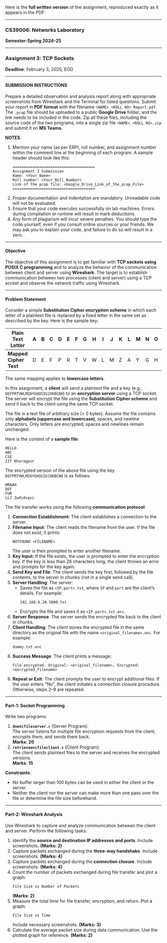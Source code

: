 Here is the **full written version** of the assignment, reproduced exactly as it appears in the PDF:

---

### **CS39006: Networks Laboratory**  
**Semester-Spring 2024-25**  

---

### **Assignment 3: TCP Sockets**  
**Deadline**: February 3, 2025, EOD  

---

#### **SUBMISSION INSTRUCTIONS**  
Prepare a detailed observation and analysis report along with appropriate screenshots from Wireshark and the Terminal for listed questions. Submit your report in **PDF format** with the filename `<NAME>_<ROLL NO>_Report.pdf`. The `.pcap` file should be uploaded to a public **Google Drive** folder, and the link needs to be included in the code. Zip all these files, including the source code of the two programs, into a single zip file `<NAME>_<ROLL NO>.zip` and submit it on **MS Teams**.  

**NOTES**:  
1. Mention your name (as per ERP), roll number, and assignment number within the comment line at the beginning of each program. A sample header should look like this:  
   ```
   =====================================
   Assignment 3 Submission
   Name: <Your_Name>
   Roll number: <Your_Roll_Number>
   Link of the pcap file: <Google_Drive_Link_of_the_pcap_File>
   =====================================
   ```  
2. Proper documentation and indentation are mandatory. Unreadable code will not be evaluated.  
3. Ensure that your code executes successfully on lab machines. Errors during compilation or runtime will result in mark deductions.  
4. Any form of plagiarism will incur severe penalties. You should type the code yourself, even if you consult online sources or your friends. We may ask you to explain your code, and failure to do so will result in a zero.  

---

#### **Objective**  
The objective of this assignment is to get familiar with **TCP sockets using POSIX C programming** and to analyze the behavior of the communication between client and server using **Wireshark**. The target is to establish communication between two processes (client and server) using a TCP socket and observe the network traffic using Wireshark.

---

#### **Problem Statement**  
Consider a simple **Substitution Cipher encryption scheme** in which each letter of a plaintext file is replaced by a fixed letter in the same set as described by the key. Here is the sample key:  

| **Plain Text Letter** | A  | B  | C  | D  | E  | F  | G  | H  | I  | J  | K  | L  | M  | N  | O  | P  | Q  | R  | S  | T  | U  | V  | W  | X  | Y  | Z  |
|------------------------|----|----|----|----|----|----|----|----|----|----|----|----|----|----|----|----|----|----|----|----|----|----|----|----|----|----|
| **Mapped Cipher Text** | D  | E  | F  | P  | R  | T  | V  | W  | L  | M  | Z  | A  | Y  | G  | H  | Q  | S  | I  | U  | J  | X  | K  | B  | C  | N  | O  |

The same mapping applies to **lowercase letters**.  

In this assignment, a **client** will send a plaintext file and a key (e.g., `DEFPRTVWLMZAYGHQSIUJXKBCNO`) to an **encryption server** using a TCP socket. The server will encrypt the file using the **Substitution Cipher scheme** and send it back to the client using the same TCP socket.  

The file is a text file of arbitrary size (> 0 bytes). Assume the file contains only **alphabets (uppercase and lowercase)**, spaces, and newline characters. Only letters are encrypted; spaces and newlines remain unchanged.  

Here is the content of a **sample file**:  
```
HELLO  
ABC  
CSE  
IIT Kharagpur  
```  

The encrypted version of the above file using the key `DEFPRTVWLMZAYGHQSIUJXKBCNO` is as follows:  
```
WRAAH  
DEF  
FUR  
LLJ Zwdidvqxi  
```  

The file transfer works using the following **communication protocol**:  
1. **Connection Establishment**: The client establishes a connection to the server.  
2. **Filename Input**: The client reads the filename from the user. If the file does not exist, it prints:  
   ```
   NOTFOUND <FILENAME>
   ```  
   The user is then prompted to enter another filename.  
3. **Key Input**: If the file exists, the user is prompted to enter the encryption key. If the key is less than 26 characters long, the client throws an error and prompts for the key again.  
4. **Send Key and File**: The client sends the key first, followed by the file contents, to the server in chunks (not in a single send call).  
5. **Server Handling**: The server:  
   - Saves the file as `<IP.port>.txt`, where `IP` and `port` are the client’s details. For example:  
     ```
     192.168.0.20.5000.txt
     ```  
   - Encrypts the file and saves it as `<IP.port>.txt.enc`.  
6. **Server Response**: The server sends the encrypted file back to the client in chunks.  
7. **Client Handling**: The client stores the encrypted file in the same directory as the original file with the name `<original_filename>.enc`. For example:  
   ```
   dummy.txt.enc
   ```  
8. **Success Message**: The client prints a message:  
   ```
   File encrypted. Original: <original_filename>, Encrypted: <encrypted_filename>
   ```  
9. **Repeat or Exit**: The client prompts the user to encrypt additional files. If the user enters "No", the client initiates a connection closure procedure. Otherwise, steps 2–9 are repeated.  

---

#### **Part-1: Socket Programming**  
Write two programs:  
1. **`doencfileserver.c`** (Server Program):  
   The server listens for multiple file encryption requests from the client, encrypts them, and sends them back.  
   **Marks: 20**  
2. **`retrieveencfileclient.c`** (Client Program):  
   The client sends plaintext files to the server and receives the encrypted versions.  
   **Marks: 15**  

**Constraints**:  
- No buffer larger than 100 bytes can be used in either the client or the server.  
- Neither the client nor the server can make more than one pass over the file or determine the file size beforehand.  

---

#### **Part-2: Wireshark Analysis**  
Use Wireshark to capture and analyze communication between the client and server. Perform the following tasks:  

1. Identify the **source and destination IP addresses and ports**. Include screenshots. **(Marks: 2)**  
2. Capture packets exchanged during the **three-way handshake**. Include screenshots. **(Marks: 4)**  
3. Capture packets exchanged during the **connection closure**. Include screenshots. **(Marks: 4)**  
4. Count the number of packets exchanged during file transfer and plot a graph:  
   ```
   File Size vs Number of Packets
   ```  
   **(Marks: 2)**  
5. Measure the total time for file transfer, encryption, and return. Plot a graph:  
   ```
   File Size vs Time
   ```  
   Include necessary screenshots. **(Marks: 3)**  
6. Calculate the average packet size during data communication. Use the plotted graph for reference. **(Marks: 2)**  

